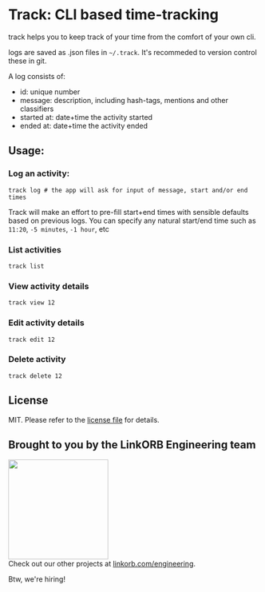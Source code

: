 Track: CLI based time-tracking
==============================

track helps you to keep track of your time from the comfort of your own cli.

logs are saved as .json files in `~/.track`. It's recommeded to version control these in git.

A log consists of:

* id: unique number
* message: description, including hash-tags, mentions and other classifiers
* started at: date+time the activity started
* ended at: date+time the activity ended

## Usage:

### Log an activity:

    track log # the app will ask for input of message, start and/or end times

Track will make an effort to pre-fill start+end times with sensible defaults
based on previous logs.
You can specify any natural start/end time such as `11:20`, `-5 minutes`, `-1 hour`, etc

### List activities

    track list
    
### View activity details

    track view 12
    
### Edit activity details

    track edit 12
    
### Delete activity

    track delete 12
    
## License

MIT. Please refer to the [license file](LICENSE) for details.

## Brought to you by the LinkORB Engineering team

<img src="http://www.linkorb.com/d/meta/tier1/images/linkorbengineering-logo.png" width="200px" /><br />
Check out our other projects at [linkorb.com/engineering](http://www.linkorb.com/engineering).

Btw, we're hiring!
